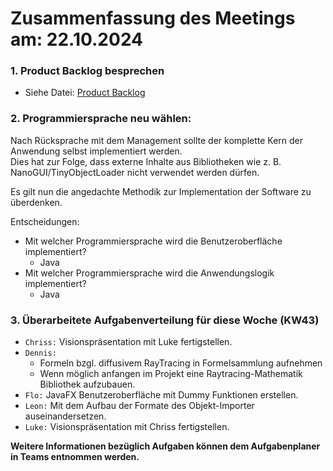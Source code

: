 # Zusammenfassung des Meetings am: 22.10.2024

### 1. Product Backlog besprechen

- Siehe Datei: [Product Backlog](../../01_Product_Backlog.xlsx)<br>

### 2. Programmiersprache neu wählen:

Nach Rücksprache mit dem Management sollte der komplette Kern der Anwendung selbst implementiert werden.<br>
Dies hat zur Folge, dass externe Inhalte aus Bibliotheken wie z. B. NanoGUI/TinyObjectLoader nicht verwendet werden dürfen.<br>

Es gilt nun die angedachte Methodik zur Implementation der Software zu überdenken.<br>

Entscheidungen:<br>

- Mit welcher Programmiersprache wird die Benutzeroberfläche implementiert?<br>
  - Java<br>
- Mit welcher Programmiersprache wird die Anwendungslogik implementiert?<br>
  - Java<br>

### 3. Überarbeitete Aufgabenverteilung für diese Woche (KW43)

- ```Chriss:``` Visionspräsentation mit Luke fertigstellen.<br>
- ```Dennis:``` 
  - Formeln bzgl. diffusivem RayTracing in Formelsammlung aufnehmen<br> 
  - Wenn möglich anfangen im Projekt eine Raytracing-Mathematik Bibliothek aufzubauen.<br>
- ```Flo:``` JavaFX Benutzeroberfläche mit Dummy Funktionen erstellen.<br>
- ```Leon:``` Mit dem Aufbau der Formate des Objekt-Importer auseinandersetzen.<br>
- ```Luke:``` Visionspräsentation mit Chriss fertigstellen.<br>

**Weitere Informationen bezüglich Aufgaben können dem Aufgabenplaner in Teams entnommen werden.**

